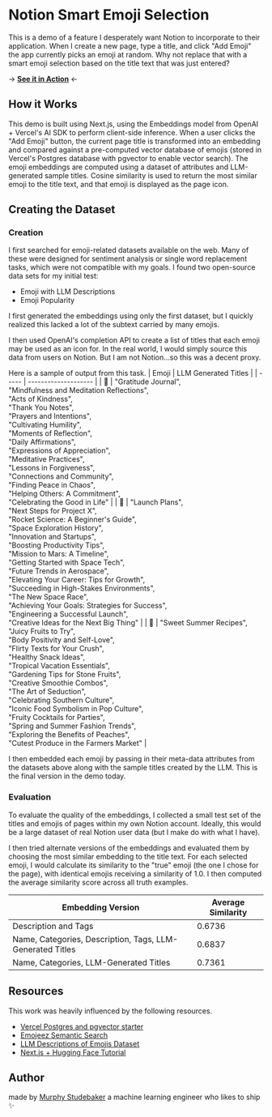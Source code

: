 # Notion Smart Emoji Selection

This is a demo of a feature I desperately want Notion to incorporate to their application. When I create a new page, type a title, and click "Add Emoji" the app currently picks an emoji at random. Why not replace that with a smart emoji selection based on the title text that was just entered?

-> **[See it in Action](https://notion-emoji.vercel.app)** <-

## How it Works

This demo is built using Next.js, using the Embeddings model from OpenAI + Vercel's AI SDK to perform client-side inference. When a user clicks the "Add Emoji" button, the current page title is transformed into an embedding and compared against a pre-computed vector database of emojis (stored in Vercel's Postgres database with pgvector to enable vector search). The emoji embeddings are computed using a dataset of attributes and LLM-generated sample titles. Cosine similarity is used to return the most similar emoji to the title text, and that emoji is displayed as the page icon.

## Creating the Dataset

### Creation

I first searched for emoji-related datasets available on the web. Many of these were designed for sentiment analysis or single word replacement tasks, which were not compatible with my goals. I found two open-source data sets for my initial test:

- Emoji with LLM Descriptions
- Emoji Popularity

I first generated the embeddings using only the first dataset, but I quickly realized this lacked a lot of the subtext carried by many emojis.

I then used OpenAI's completion API to create a list of titles that each emoji may be used as an icon for. In the real world, I would simply source this data from users on Notion. But I am not Notion...so this was a decent proxy.

Here is a sample of output from this task.
| Emoji | LLM Generated Titles |
| ----- | -------------------- |
| 🙏 | "Gratitude Journal",<br>"Mindfulness and Meditation Reflections",<br>"Acts of Kindness",<br>"Thank You Notes",<br>"Prayers and Intentions",<br>"Cultivating Humility",<br>"Moments of Reflection",<br>"Daily Affirmations",<br>"Expressions of Appreciation",<br>"Meditative Practices",<br>"Lessons in Forgiveness",<br>"Connections and Community",<br>"Finding Peace in Chaos",<br>"Helping Others: A Commitment",<br>"Celebrating the Good in Life" |
| 🚀 | "Launch Plans",<br>"Next Steps for Project X",<br>"Rocket Science: A Beginner's Guide",<br>"Space Exploration History",<br>"Innovation and Startups",<br>"Boosting Productivity Tips",<br>"Mission to Mars: A Timeline",<br>"Getting Started with Space Tech",<br>"Future Trends in Aerospace",<br>"Elevating Your Career: Tips for Growth",<br>"Succeeding in High-Stakes Environments",<br>"The New Space Race",<br>"Achieving Your Goals: Strategies for Success",<br>"Engineering a Successful Launch",<br>"Creative Ideas for the Next Big Thing" |
| 🍑 | "Sweet Summer Recipes",<br>"Juicy Fruits to Try",<br>"Body Positivity and Self-Love",<br>"Flirty Texts for Your Crush",<br>"Healthy Snack Ideas",<br>"Tropical Vacation Essentials",<br>"Gardening Tips for Stone Fruits",<br>"Creative Smoothie Combos",<br>"The Art of Seduction",<br>"Celebrating Southern Culture",<br>"Iconic Food Symbolism in Pop Culture",<br>"Fruity Cocktails for Parties",<br>"Spring and Summer Fashion Trends",<br>"Exploring the Benefits of Peaches",<br>"Cutest Produce in the Farmers Market" |

I then embedded each emoji by passing in their meta-data attributes from the datasets above along with the sample titles created by the LLM. This is the final version in the demo today.

### Evaluation

To evaluate the quality of the embeddings, I collected a small test set of the titles and emojis of pages within my own Notion account. Ideally, this would be a large dataset of real Notion user data (but I make do with what I have).

I then tried alternate versions of the embeddings and evaluated them by choosing the most similar embedding to the title text. For each selected emoji, I would calculate its similarity to the "true" emoji (the one I chose for the page), with identical emojis receiving a similarity of 1.0. I then computed the average similarity score across all truth examples.

| Embedding Version                                         | Average Similarity |
| --------------------------------------------------------- | ------------------ |
| Description and Tags                                      | 0.6736             |
| Name, Categories, Description, Tags, LLM-Generated Titles | 0.6837             |
| Name, Categories, LLM-Generated Titles                    | 0.7361             |

## Resources

This work was heavily influenced by the following resources.

- [Vercel Postgres and pgvector starter](https://vercel.com/templates/next.js/postgres-pgvector)
- [Emojeez Semantic Search](https://github.com/badrex/emojeez/tree/main)
- [LLM Descriptions of Emojis Dataset](https://huggingface.co/datasets/badrex/llm-emoji-dataset)
- [Next.js + Hugging Face Tutorial](https://huggingface.co/docs/transformers.js/en/tutorials/next)

## Author

made by [Murphy Studebaker](https://www.linkedin.com/in/murphystude/) a machine learning engineer who likes to ship ✨
